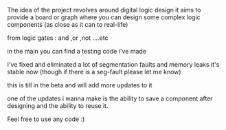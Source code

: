 The idea of the project revolves around digital logic design 
it aims to provide a board or graph where you can design some complex logic components (as close as it can to real-life)

from logic gates : and ,or ,not ....etc

in the main you can find a testing code i've made 

I've fixed and eliminated a lot of segmentation faults and memory leaks 
it's stable now (though if there is a seg-fault please let me know)

this is till in the beta and will add more updates to it 

one of the updates i wanna make is the ability to save a component after designing and the ability to reuse it.

Feel free to use any code :)
